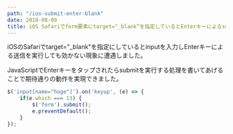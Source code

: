 ```yaml
---
path: "/ios-submit-enter-blank"
date: 2018-08-09
title: iOS Safariでform要素にtarget="_blank”を指定しているとEnterキーによるsubmitが効かない
---
```


iOSのSafariでtarget="_blank"を指定にしているとinputを入力しEnterキーによる送信を実行しても効かない現象に遭遇しました。

JavaScriptでEnterキーをタップされたらsubmitを実行する処理を書いてあげることで期待通りの動作を実現できました。

```javascript
$('input[name="hoge"]').on('keyup', (e) => {
    if(e.which === 13) {
        $('form').submit();
        e.preventDefault();
    }
});
```
